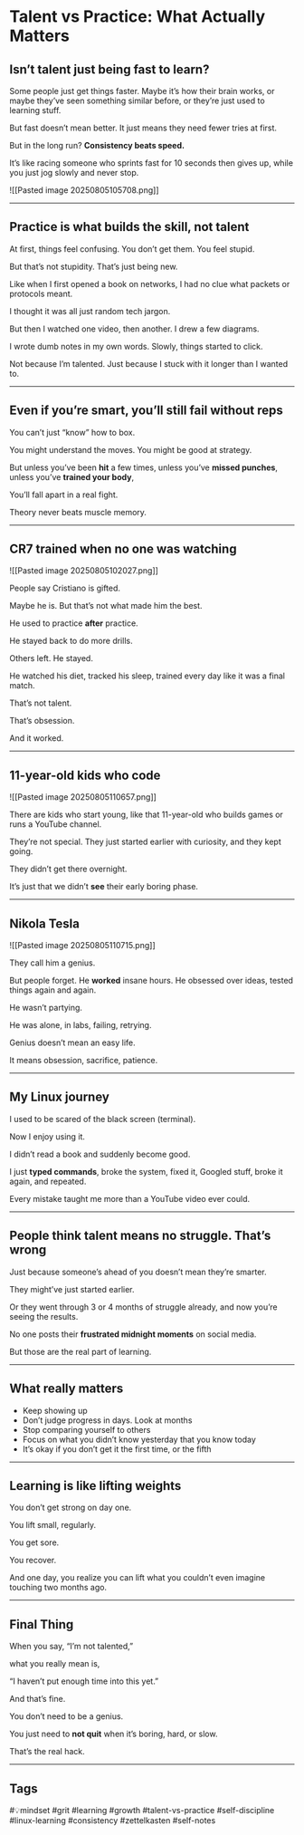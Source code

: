 

# Talent vs Practice: What Actually Matters

## Isn’t talent just being fast to learn?

Some people just get things faster. Maybe it’s how their brain works, or maybe they’ve seen something similar before, or they’re just used to learning stuff. 

But fast doesn’t mean better. It just means they need fewer tries at first.

But in the long run? **Consistency beats speed.**

It’s like racing someone who sprints fast for 10 seconds then gives up, while you just jog slowly and never stop.

![[Pasted image 20250805105708.png]]

---

## Practice is what builds the skill, not talent

At first, things feel confusing. You don’t get them. You feel stupid. 

But that’s not stupidity. That’s just being new.

Like when I first opened a book on networks, I had no clue what packets or protocols meant. 

I thought it was all just random tech jargon. 

But then I watched one video, then another. I drew a few diagrams. 

I wrote dumb notes in my own words. Slowly, things started to click.

Not because I’m talented. Just because I stuck with it longer than I wanted to.

---

## Even if you’re smart, you’ll still fail without reps

You can’t just “know” how to box. 

You might understand the moves. You might be good at strategy. 

But unless you’ve been **hit** a few times, unless you’ve **missed punches**, unless you’ve **trained your body**, 

You’ll fall apart in a real fight.

Theory never beats muscle memory.

---

## CR7 trained when no one was watching

![[Pasted image 20250805102027.png]]

People say Cristiano is gifted. 

Maybe he is. But that’s not what made him the best.

He used to practice **after** practice. 

He stayed back to do more drills. 

Others left. He stayed. 

He watched his diet, tracked his sleep, trained every day like it was a final match.

That’s not talent. 

That’s obsession. 

And it worked.

---

## 11-year-old kids who code

![[Pasted image 20250805110657.png]]

There are kids who start young, like that 11-year-old who builds games or runs a YouTube channel. 

They’re not special. They just started earlier with curiosity, and they kept going.

They didn’t get there overnight. 

It’s just that we didn’t **see** their early boring phase.

---

## Nikola Tesla

![[Pasted image 20250805110715.png]]

They call him a genius. 

But people forget. He **worked** insane hours. He obsessed over ideas, tested things again and again. 

He wasn’t partying. 

He was alone, in labs, failing, retrying.

Genius doesn’t mean an easy life. 

It means obsession, sacrifice, patience.

---

## My Linux journey

I used to be scared of the black screen (terminal). 

Now I enjoy using it. 

I didn’t read a book and suddenly become good. 

I just **typed commands**, broke the system, fixed it, Googled stuff, broke it again, and repeated.

Every mistake taught me more than a YouTube video ever could.

---

## People think talent means no struggle. That’s wrong

Just because someone’s ahead of you doesn’t mean they’re smarter. 

They might’ve just started earlier. 

Or they went through 3 or 4 months of struggle already, and now you’re seeing the results.

No one posts their **frustrated midnight moments** on social media. 

But those are the real part of learning.

---

## What really matters

- Keep showing up 
- Don’t judge progress in days. Look at months 
- Stop comparing yourself to others 
- Focus on what you didn’t know yesterday that you know today 
- It’s okay if you don’t get it the first time, or the fifth

---

## Learning is like lifting weights

You don’t get strong on day one. 

You lift small, regularly. 

You get sore. 

You recover. 

And one day, you realize you can lift what you couldn’t even imagine touching two months ago.

---

## Final Thing

When you say, “I’m not talented,” 

what you really mean is, 

“I haven’t put enough time into this yet.”

And that’s fine. 

You don’t need to be a genius. 

You just need to **not quit** when it’s boring, hard, or slow.

That’s the real hack.

---

## Tags

#💡mindset #grit #learning #growth #talent-vs-practice #self-discipline #linux-learning #consistency #zettelkasten #self-notes
